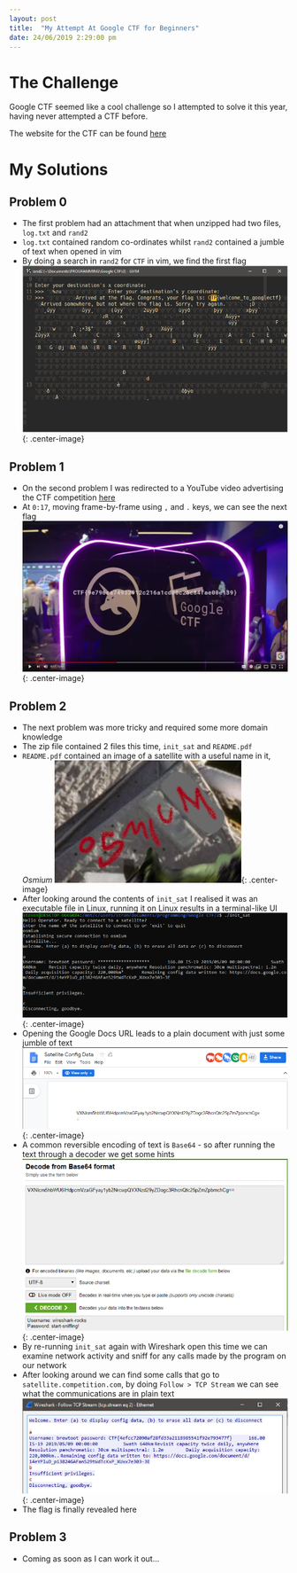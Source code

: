 ```yaml
---
layout: post
title:  "My Attempt At Google CTF for Beginners"
date: 24/06/2019 2:29:00 pm
---
```


# The Challenge
Google CTF seemed like a cool challenge so I attempted to solve it this year,
having never attempted a CTF before.

The website for the CTF can be found [here](https://capturetheflag.withgoogle.com/)

# My Solutions

## Problem 0
- The first problem had an attachment that when unzipped had two files,
  `log.txt` and `rand2`
- `log.txt` contained random co-ordinates whilst `rand2` contained a jumble
  of text when opened in vim
- By doing a search in `rand2` for `CTF` in vim, we find the first flag
![Flag 0](/assets/google-ctf/flag-0.png){: .center-image}

## Problem 1
- On the second problem I was redirected to a YouTube video advertising the
  CTF competition [here](https://www.youtube.com/watch?v=QzFuwljOj8Y)
- At `0:17`, moving frame-by-frame using `,` and `.` keys, we can see the next
  flag
![Flag 1](/assets/google-ctf/flag-1.png){: .center-image}

## Problem 2
- The next problem was more tricky and required some more domain knowledge
- The zip file contained 2 files this time, `init_sat` and `README.pdf`
- `README.pdf` contained an image of a satellite with a useful name in it,
  *Osmium*
![Flag 2.0](/assets/google-ctf/flag-2.0.png){: .center-image}
- After looking around the contents of `init_sat` I realised it was an
  executable file in Linux, running it on Linux results in a terminal-like UI
![Flag 2.1](/assets/google-ctf/flag-2.1.png){: .center-image}
- Opening the Google Docs URL leads to a plain document with just some jumble
  of text
![Flag 2.2](/assets/google-ctf/flag-2.2.png){: .center-image}
- A common reversible encoding of text is `Base64` - so after running the text
  through a decoder we get some hints
![Flag 2.3](/assets/google-ctf/flag-2.3.png){: .center-image}
- By re-running `init_sat` again with Wireshark open this time we can examine
  network activity and sniff for any calls made by the program on our network
- After looking around we can find some calls that go to
  `satellite.competition.com`, by doing `Follow > TCP Stream` we can see what
  the communications are in plain text
![Flag 2.4](/assets/google-ctf/flag-2.4.png){: .center-image}
- The flag is finally revealed here

## Problem 3
- Coming as soon as I can work it out...
